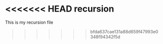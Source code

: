 <<<<<<< HEAD
recursion
=======
This is my recursion file
>>>>>>> bfda637cae131a88d659f47993e0348f94342f5d
